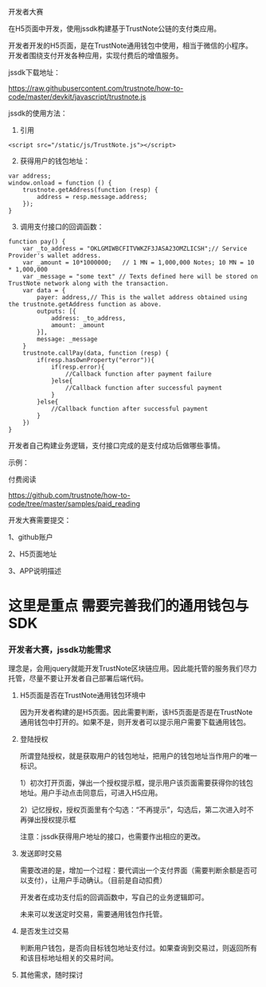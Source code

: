 开发者大赛

在H5页面中开发，使用jssdk构建基于TrustNote公链的支付类应用。

开发者开发的H5页面，是在TrustNote通用钱包中使用，相当于微信的小程序。开发者围绕支付开发各种应用，实现付费后的增值服务。

jssdk下载地址：

https://raw.githubusercontent.com/trustnote/how-to-code/master/devkit/javascript/trustnote.js

jssdk的使用方法：

1. 引用

```
<script src="/static/js/TrustNote.js"></script>
```
2. 获得用户的钱包地址：
```
var address;
window.onload = function () {
    trustnote.getAddress(function (resp) {
        address = resp.message.address;
    });
}
```
3. 调用支付接口的回调函数：

```
function pay() {
    var _to_address = "OKLGMIWBCFITVWKZF3JASA23OMZLICSH";// Service Provider's wallet address.
    var _amount = 10*1000000;   // 1 MN = 1,000,000 Notes; 10 MN = 10 * 1,000,000
    var _message = "some text" // Texts defined here will be stored on TrustNote network along with the transaction.
    var data = {
        payer: address,// This is the wallet address obtained using the trustnote.getAddress function as above.
        outputs: [{
            address: _to_address,
            amount: _amount
        }],
        message: _message
    }    
    trustnote.callPay(data, function (resp) {
        if(resp.hasOwnProperty("error")){
            if(resp.error){
                //Callback function after payment failure
            }else{
                //Callback function after successful payment
            }
        }else{
            //Callback function after successful payment
        }
    })
}
```



开发者自己构建业务逻辑，支付接口完成的是支付成功后做哪些事情。

示例：

付费阅读

https://github.com/trustnote/how-to-code/tree/master/samples/paid_reading


开发大赛需要提交：

1、github账户

2、H5页面地址

3、APP说明描述



# 这里是重点 需要完善我们的通用钱包与SDK

### 开发者大赛，jssdk功能需求

理念是，会用jquery就能开发TrustNote区块链应用。因此能托管的服务我们尽力托管，尽量不要让开发者自己部署后端代码。

1. H5页面是否在TrustNote通用钱包环境中

   因为开发者构建的是H5页面。因此需要判断，该H5页面是否是在TrustNote通用钱包中打开的。如果不是，则开发者可以提示用户需要下载通用钱包。

2. 登陆授权

   所谓登陆授权，就是获取用户的钱包地址，把用户的钱包地址当作用户的唯一标识。

   1）初次打开页面，弹出一个授权提示框，提示用户该页面需要获得你的钱包地址。用户手动点击同意后，可进入H5应用。

   2）记忆授权，授权页面里有个勾选：“不再提示”，勾选后，第二次进入时不再弹出授权提示框

   注意：jssdk获得用户地址的接口，也需要作出相应的更改。

3. 发送即时交易

   需要改进的是，增加一个过程：要代调出一个支付界面（需要判断余额是否可以支付），让用户手动确认。（目前是自动扣费）

   开发者在成功支付后的回调函数中，写自己的业务逻辑即可。

   未来可以发送定时交易，需要通用钱包作托管。

4. 是否发生过交易

   判断用户钱包，是否向目标钱包地址支付过。如果查询到交易过，则返回所有和该目标地址相关的交易时间。

5. 其他需求，随时探讨
